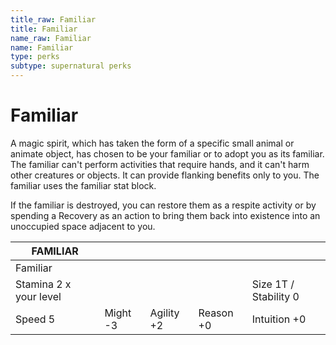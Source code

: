 ```yaml
---
title_raw: Familiar
title: Familiar
name_raw: Familiar
name: Familiar
type: perks
subtype: supernatural perks
---
```


# Familiar

A magic spirit, which has taken the form of a specific small animal or animate object, has chosen to be your familiar or to adopt you as its familiar. The familiar can't perform activities that require hands, and it can't harm other creatures or objects. It can provide flanking benefits only to you. The familiar uses the familiar stat block.

If the familiar is destroyed, you can restore them as a respite activity or by spending a Recovery as an action to bring them back into existence into an unoccupied space adjacent to you.

| FAMILIAR               |          |            |           |                       |
| ---------------------- | -------- | ---------- | --------- | --------------------- |
| Familiar               |          |            |           |                       |
| Stamina 2 x your level |          |            |           | Size 1T / Stability 0 |
| Speed 5                | Might -3 | Agility +2 | Reason +0 | Intuition +0          |
